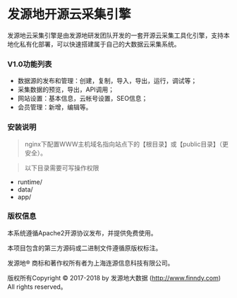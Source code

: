 # 发源地开源云采集引擎

发源地云采集引擎是由发源地研发团队开发的一套开源云采集工具化引擎，支持本地化私有化部署，可以快速搭建属于自己的大数据云采集系统。

### V1.0功能列表
- 数据源的发布和管理：创建，复制，导入，导出，运行，调试等；
- 采集数据的预览，导出，API调用；
- 网站设置：基本信息，云帐号设置，SEO信息；
- 会员管理：新增，编辑等。

### 安装说明
>nginx下配置WWW主机域名指向站点下的【根目录】或【public目录】（更安全）。

>以下目录需要可写操作权限

- runtime/
- data/
- app/


### 版权信息

本系统遵循Apache2开源协议发布，并提供免费使用。

本项目包含的第三方源码或二进制文件遵循原版权标注。

发源地® 商标和著作权所有者为上海连源信息科技有限公司。

版权所有Copyright © 2017-2018 by 发源地大数据 (http://www.finndy.com) All rights reserved。


